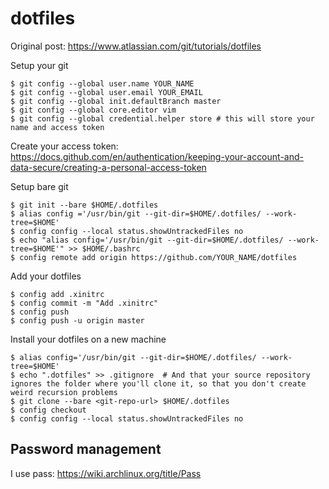 # dotfiles
Original post: https://www.atlassian.com/git/tutorials/dotfiles

Setup your git

```
$ git config --global user.name YOUR_NAME
$ git config --global user.email YOUR_EMAIL
$ git config --global init.defaultBranch master
$ git config --global core.editor vim
$ git config --global credential.helper store # this will store your name and access token
```
Create your access token: https://docs.github.com/en/authentication/keeping-your-account-and-data-secure/creating-a-personal-access-token

Setup bare git
```
$ git init --bare $HOME/.dotfiles
$ alias config ='/usr/bin/git --git-dir=$HOME/.dotfiles/ --work-tree=$HOME'
$ config config --local status.showUntrackedFiles no
$ echo "alias config='/usr/bin/git --git-dir=$HOME/.dotfiles/ --work-tree=$HOME'" >> $HOME/.bashrc
$ config remote add origin https://github.com/YOUR_NAME/dotfiles
```
Add your dotfiles
```
$ config add .xinitrc
$ config commit -m "Add .xinitrc"
$ config push
$ config push -u origin master
```
Install your dotfiles on a new machine
```
$ alias config='/usr/bin/git --git-dir=$HOME/.dotfiles/ --work-tree=$HOME'
$ echo ".dotfiles" >> .gitignore  # And that your source repository ignores the folder where you'll clone it, so that you don't create weird recursion problems
$ git clone --bare <git-repo-url> $HOME/.dotfiles
$ config checkout
$ config config --local status.showUntrackedFiles no

```

## Password management
I use pass: https://wiki.archlinux.org/title/Pass

